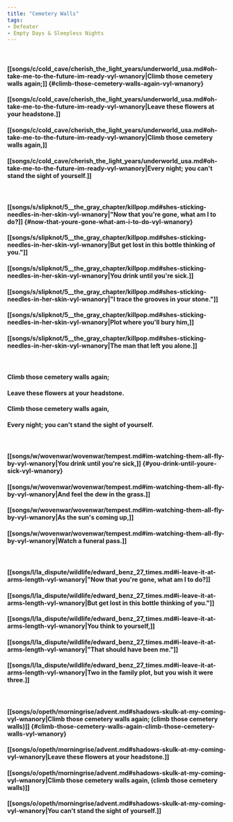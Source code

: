 ```yaml
---
title: "Cemetery Walls"
tags:
- Defeater
- Empty Days & Sleepless Nights
---
```

&nbsp;
#### [[songs/c/cold_cave/cherish_the_light_years/underworld_usa.md#oh-take-me-to-the-future-im-ready-vyl-wnanory|Climb those cemetery walls again;]] {#climb-those-cemetery-walls-again-vyl-wnanory}
#### [[songs/c/cold_cave/cherish_the_light_years/underworld_usa.md#oh-take-me-to-the-future-im-ready-vyl-wnanory|Leave these flowers at your headstone.]]
#### [[songs/c/cold_cave/cherish_the_light_years/underworld_usa.md#oh-take-me-to-the-future-im-ready-vyl-wnanory|Climb those cemetery walls again,]]
#### [[songs/c/cold_cave/cherish_the_light_years/underworld_usa.md#oh-take-me-to-the-future-im-ready-vyl-wnanory|Every night; you can't stand the sight of yourself.]]
&nbsp;
#### [[songs/s/slipknot/5__the_gray_chapter/killpop.md#shes-sticking-needles-in-her-skin-vyl-wnanory|"Now that you're gone, what am I to do?]] {#now-that-youre-gone-what-am-i-to-do-vyl-wnanory}
#### [[songs/s/slipknot/5__the_gray_chapter/killpop.md#shes-sticking-needles-in-her-skin-vyl-wnanory|But get lost in this bottle thinking of you."]]
#### [[songs/s/slipknot/5__the_gray_chapter/killpop.md#shes-sticking-needles-in-her-skin-vyl-wnanory|You drink until you're sick.]]
#### [[songs/s/slipknot/5__the_gray_chapter/killpop.md#shes-sticking-needles-in-her-skin-vyl-wnanory|"I trace the grooves in your stone."]]
#### [[songs/s/slipknot/5__the_gray_chapter/killpop.md#shes-sticking-needles-in-her-skin-vyl-wnanory|Plot where you'll bury him,]]
#### [[songs/s/slipknot/5__the_gray_chapter/killpop.md#shes-sticking-needles-in-her-skin-vyl-wnanory|The man that left you alone.]]
&nbsp;
#### Climb those cemetery walls again;
#### Leave these flowers at your headstone.
#### Climb those cemetery walls again,
#### Every night; you can't stand the sight of yourself.
&nbsp;
#### [[songs/w/wovenwar/wovenwar/tempest.md#im-watching-them-all-fly-by-vyl-wnanory|You drink until you're sick,]] {#you-drink-until-youre-sick-vyl-wnanory}
#### [[songs/w/wovenwar/wovenwar/tempest.md#im-watching-them-all-fly-by-vyl-wnanory|And feel the dew in the grass.]]
#### [[songs/w/wovenwar/wovenwar/tempest.md#im-watching-them-all-fly-by-vyl-wnanory|As the sun's coming up,]]
#### [[songs/w/wovenwar/wovenwar/tempest.md#im-watching-them-all-fly-by-vyl-wnanory|Watch a funeral pass.]]
&nbsp;
#### [[songs/l/la_dispute/wildlife/edward_benz_27_times.md#i-leave-it-at-arms-length-vyl-wnanory|"Now that you're gone, what am I to do?]]
#### [[songs/l/la_dispute/wildlife/edward_benz_27_times.md#i-leave-it-at-arms-length-vyl-wnanory|But get lost in this bottle thinking of you."]]
#### [[songs/l/la_dispute/wildlife/edward_benz_27_times.md#i-leave-it-at-arms-length-vyl-wnanory|You think to yourself,]]
#### [[songs/l/la_dispute/wildlife/edward_benz_27_times.md#i-leave-it-at-arms-length-vyl-wnanory|"That should have been me."]]
#### [[songs/l/la_dispute/wildlife/edward_benz_27_times.md#i-leave-it-at-arms-length-vyl-wnanory|Two in the family plot, but you wish it were three.]]
&nbsp;
#### [[songs/o/opeth/morningrise/advent.md#shadows-skulk-at-my-coming-vyl-wnanory|Climb those cemetery walls again; (climb those cemetery walls)]] {#climb-those-cemetery-walls-again-climb-those-cemetery-walls-vyl-wnanory}
#### [[songs/o/opeth/morningrise/advent.md#shadows-skulk-at-my-coming-vyl-wnanory|Leave these flowers at your headstone.]]
#### [[songs/o/opeth/morningrise/advent.md#shadows-skulk-at-my-coming-vyl-wnanory|Climb those cemetery walls again, (climb those cemetery walls)]]
#### [[songs/o/opeth/morningrise/advent.md#shadows-skulk-at-my-coming-vyl-wnanory|You can't stand the sight of yourself.]]
